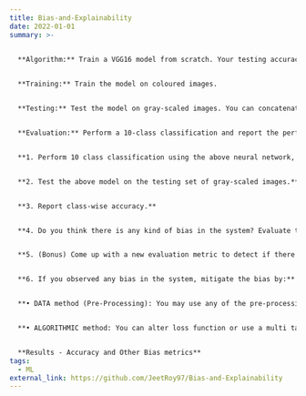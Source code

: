 ```yaml
---
title: Bias-and-Explainability
date: 2022-01-01
summary: >-
  

  **Algorithm:** Train a VGG16 model from scratch. Your testing accuracy must cross 60%. Hint: You may modify the architecture.


  **Training:** Train the model on coloured images.


  **Testing:** Test the model on gray-scaled images. You can concatenate the gray scale images to make number of channels as 3.


  **Evaluation:** Perform a 10-class classification and report the performance as follows:


  **1. Perform 10 class classification using the above neural network, with the final node being a sigmoid activation. Keep the loss function as the mean square error. Use the testing set to report accuracy.**


  **2. Test the above model on the testing set of gray-scaled images.**


  **3. Report class-wise accuracy.**


  **4. Do you think there is any kind of bias in the system? Evaluate the system using 3 different evaluation metrics to see if there is any bias or not.**


  **5. (Bonus) Come up with a new evaluation metric to detect if there is a bias in the system.**


  **6. If you observed any bias in the system, mitigate the bias by:**


  **• DATA method (Pre-Processing): You may use any of the pre-processing technique to achieve your aim.**


  **• ALGORITHMIC method: You can alter loss function or use a multi tasking approach to achieve the goal.**


  **Results - Accuracy and Other Bias metrics**
tags:
  - ML
external_link: https://github.com/JeetRoy97/Bias-and-Explainability
---
```

